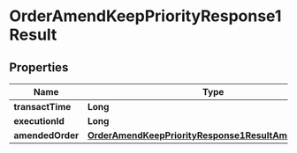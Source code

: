 

# OrderAmendKeepPriorityResponse1Result


## Properties

| Name | Type | Description | Notes |
|------------ | ------------- | ------------- | -------------|
|**transactTime** | **Long** |  |  [optional] |
|**executionId** | **Long** |  |  [optional] |
|**amendedOrder** | [**OrderAmendKeepPriorityResponse1ResultAmendedOrder**](OrderAmendKeepPriorityResponse1ResultAmendedOrder.md) |  |  [optional] |



